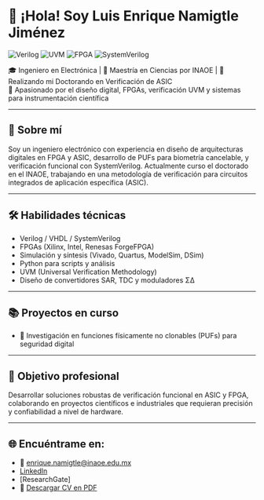 
<!--
**Nami-L/Nami-L** is a ✨ _special_ ✨ repository because its `README.md` (this file) appears on your GitHub profile.

Here are some ideas to get you started:

- 🔭 I’m currently working on ...
- 🌱 I’m currently learning ...
- 👯 I’m looking to collaborate on ...
- 🤔 I’m looking for help with ...
- 💬 Ask me about ...
- 📫 How to reach me: ...
- 😄 Pronouns: ...
- ⚡ Fun fact: ...
-->


# 👋 ¡Hola! Soy Luis Enrique Namigtle Jiménez

![Verilog](https://img.shields.io/badge/HDL-Verilog-blue)
![UVM](https://img.shields.io/badge/Verification-UVM-yellow)
![FPGA](https://img.shields.io/badge/Platform-FPGA-green)
![SystemVerilog](https://img.shields.io/badge/Language-SystemVerilog-red)

🎓 Ingeniero en Electrónica | 🧠 Maestría en Ciencias por INAOE | 📍 Realizando mi Doctorando en Verificación de ASIC  
🔬 Apasionado por el diseño digital, FPGAs, verificación UVM y sistemas para instrumentación científica  

---

## 🚀 Sobre mí

Soy un ingeniero electrónico con experiencia en diseño de arquitecturas digitales en FPGA y ASIC, desarrollo de PUFs para biometría cancelable, y verificación funcional con SystemVerilog. Actualmente curso el doctorado en el INAOE, trabajando en una metodología de verificación para circuitos integrados de aplicación específica (ASIC).

---

## 🛠️ Habilidades técnicas

- Verilog / VHDL / SystemVerilog
- FPGAs (Xilinx, Intel, Renesas ForgeFPGA)
- Simulación y síntesis (Vivado, Quartus, ModelSim, DSim)
- Python para scripts y análisis
- UVM (Universal Verification Methodology)
- Diseño de convertidores SAR, TDC y moduladores ΣΔ

---

## 📚 Proyectos en curso

- 🔐 Investigación en funciones físicamente no clonables (PUFs) para seguridad digital

---

## 🎯 Objetivo profesional

Desarrollar soluciones robustas de verificación funcional en ASIC y FPGA, colaborando en proyectos científicos e industriales que requieran precisión y confiabilidad a nivel de hardware.

---

## 🌐 Encuéntrame en:

- 📧 enrique.namigtle@inaoe.edu.mx
- [LinkedIn](https://www.linkedin.com/in/luis-enrique-namigtle-jiménez/)  
- [ResearchGate]
- 📄 [Descargar CV en PDF](Inaoe.pdf)
